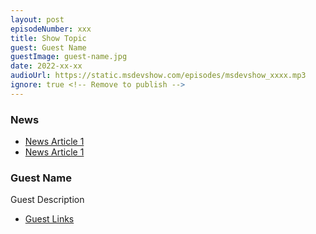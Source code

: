 ```yaml
---
layout: post
episodeNumber: xxx
title: Show Topic
guest: Guest Name
guestImage: guest-name.jpg
date: 2022-xx-xx
audioUrl: https://static.msdevshow.com/episodes/msdevshow_xxxx.mp3
ignore: true <!-- Remove to publish -->
---
```


<!--
[] Recorder working
[] Guest Prep

Guest intro:

Comment of the week:

Questions

[ ] what is your name?

-->

### News

- [News Article 1](https://somelink)
- [News Article 1](https://somelink)

### Guest Name

Guest Description

- [Guest Links](https://somecoolsite.com)

